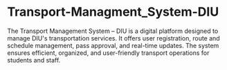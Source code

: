 # Transport-Managment_System-DIU
The Transport Management System – DIU is a digital platform designed to manage DIU's transportation services. It offers user registration, route and schedule management, pass approval, and real-time updates. The system ensures efficient, organized, and user-friendly transport operations for students and staff.
